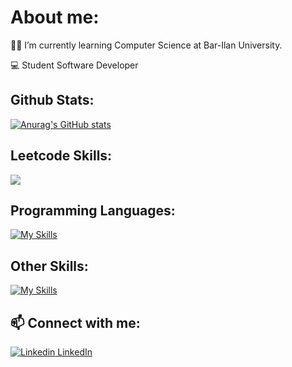 # About me:



👨‍🎓 I’m currently learning Computer Science at Bar-Ilan University.

💻 Student Software Developer

## Github Stats:
[![Anurag's GitHub stats](https://github-readme-stats.vercel.app/api?username=BenEli1&theme=dark)](https://github.com/anuraghazra/github-readme-stats)
## Leetcode Skills: 
![](https://leetcard.jacoblin.cool/BenEli1?theme=dark)

## Programming Languages:
[![My Skills](https://skillicons.dev/icons?i=python,java,cpp,c,bash,mysql,html,css,js,ocaml,prolog)](https://skillicons.dev)
## Other Skills:
[![My Skills](https://skillicons.dev/icons?i=androidstudio,vscode,visualstudio,idea,linux,eclipse,bootstrap)](https://skillicons.dev)

## 📫 Connect with me:

[![Linkedin](https://i.stack.imgur.com/gVE0j.png) LinkedIn](https://www.linkedin.com/in/ben-eli-02103b212/)
&nbsp;

